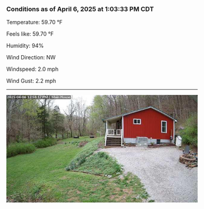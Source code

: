 ### Conditions as of April 6, 2025 at 1:03:33 PM CDT 

Temperature: 59.70 &deg;F

Feels like: 59.70 &deg;F

Humidity: 94%

Wind Direction: NW

Windspeed: 2.0 mph

Wind Gust: 2.2 mph

---

<img src="./images/latest.jpeg"/>

